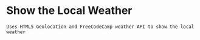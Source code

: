 # Show the Local Weather #
	Uses HTML5 Geolocation and FreeCodeCamp weather API to show the local weather
